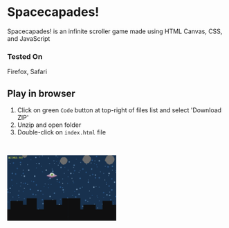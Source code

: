 # Spacecapades!

Spacecapades! is an infinite scroller game made using HTML Canvas, CSS, and JavaScript

### Tested On

Firefox, Safari

## Play in browser

1. Click on green `Code` button at top-right of files list and select 'Download ZIP'
2. Unzip and open folder
3. Double-click on `index.html` file

<p><br></p>

<img alt="Shows ufo avoiding asteroids." src="images/sc_gameplay.png" width=50% height=50%>
